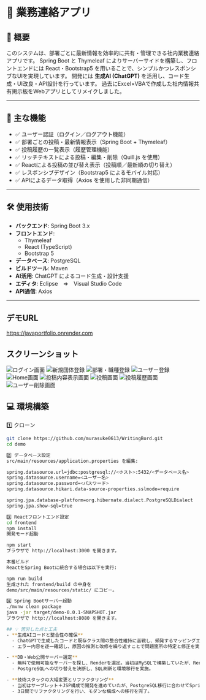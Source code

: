 # 📝 業務連絡アプリ

## 📖 概要
このシステムは、部署ごとに最新情報を効率的に共有・管理できる社内業務連絡アプリです。
Spring Boot と Thymeleaf によりサーバーサイドを構築し、フロントエンドには React・Bootstrap5 を用いることで、シンプルかつレスポンシブなUIを実現しています。
開発には **生成AI (ChatGPT)** を活用し、コード生成・UI改良・API設計を行っています。
過去にExcel×VBAで作成した社内情報共有掲示板をWebアプリとしてリメイクしました。

---

## 🚀 主な機能
- ✅ ユーザー認証（ログイン／ログアウト機能）
- ✅ 部署ごとの投稿・最新情報表示（Spring Boot + Thymeleaf）
- ✅ 投稿履歴の一覧表示（履歴管理機能）
- ✅ リッチテキストによる投稿・編集・削除（Quill.js を使用）
- ✅ Reactによる投稿の並び替え表示（投稿順／最新順の切り替え）
- ✅ レスポンシブデザイン（Bootstrap5 によるモバイル対応）
- ✅ APIによるデータ取得（Axios を使用した非同期通信）

---

## 🛠 使用技術
- **バックエンド**: Spring Boot 3.x
- **フロントエンド**: 
  - Thymeleaf
  - React (TypeScript)
  - Bootstrap 5
- **データベース**: PostgreSQL
- **ビルドツール**: Maven
- **AI活用**: ChatGPT によるコード生成・設計支援
- **エディタ**: Eclipse　⇒　Visual Studio Code
- **API通信**: Axios

---

## デモURL
https://javaportfolio.onrender.com

## スクリーンショット
![ログイン画面](images/login.png)
![新規団体登録](images/organizationRegister.png)
![部署・職種登録](images/DepartmentRegister.png)
![ユーザー登録](images/UserRegister.png)
![Home画面](images/Home.png)
![投稿内容表示画面](images/WritingBordView.png)
![投稿画面](images/Post.png)
![投稿履歴画面](images/PostHistory.png)
![ユーザー削除画面](images/DeleteUser.png)

## 💻 環境構築
 
1️⃣ クローン
```bash
git clone https://github.com/murasuke0613/WritingBord.git
cd demo

2️⃣ データベース設定
src/main/resources/application.properties を編集:

spring.datasource.url=jdbc:postgresql://<ホスト>:5432/<データベース名>
spring.datasource.username=<ユーザー名>
spring.datasource.password=<パスワード>
spring.datasource.hikari.data-source-properties.sslmode=require

spring.jpa.database-platform=org.hibernate.dialect.PostgreSQLDialect
spring.jpa.show-sql=true

3️⃣ Reactフロントエンド設定
cd frontend
npm install
開発モード起動

npm start
ブラウザで http://localhost:3000 を開きます。

本番ビルド
ReactをSpring Bootに統合する場合は以下を実行:

npm run build
生成された frontend/build の中身を
demo/src/main/resources/static/ にコピー。

4️⃣ Spring Bootサーバー起動
./mvnw clean package
java -jar target/demo-0.0.1-SNAPSHOT.jar
ブラウザで http://localhost:8080 を開きます。

## 💡 苦労した点と工夫
- **生成AIコードと整合性の確保**
  - ChatGPTで生成したコードと既存クラス間の整合性維持に苦戦し、頻発するマッピングエラーに対応。  
  - エラー内容を逐一確認し、原因の推測と改修を繰り返すことで問題箇所の特定と修正を実施。

- **DB・Web公開サーバー選定**
  - 無料で使用可能なサーバーを探し、Renderを選定。当初はMySQLで構築していたが、Renderでの無料枠が無いことが判明。  
  - PostgreSQLへの切り替えを決断し、SQL刷新と環境移行を実施。

- **技術スタックの大幅変更とリファクタリング**
  - 当初はサーブレット＋JSP構成で開発を進めていたが、PostgreSQL移行に合わせてSpring Boot + Maven + Reactへの全面刷新を決断。  
  - 3日間でリファクタリングを行い、モダンな構成への移行を完了。